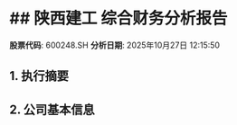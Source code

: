 # ## 陕西建工 综合财务分析报告

**股票代码**: 600248.SH
**分析日期**: 2025年10月27日 12:15:50

## 1. 执行摘要


## 2. 公司基本信息


